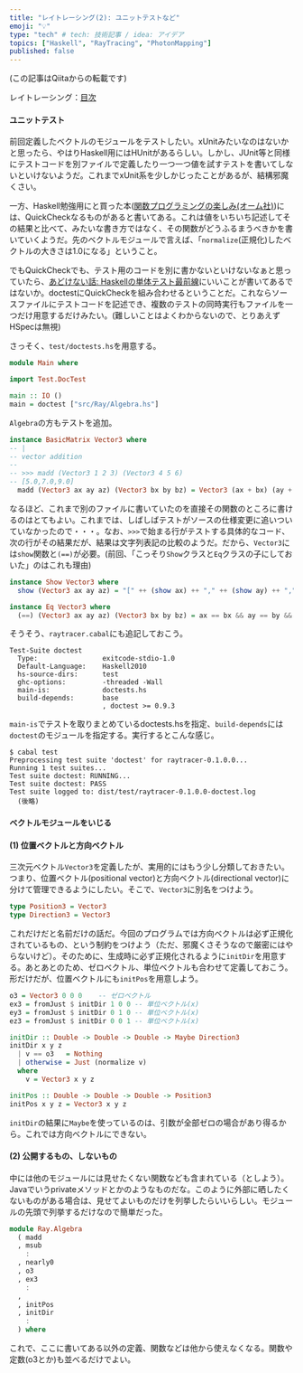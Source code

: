 ```yaml
---
title: "レイトレーシング(2): ユニットテストなど"
emoji: "💡"
type: "tech" # tech: 技術記事 / idea: アイデア
topics: ["Haskell", "RayTracing", "PhotonMapping"]
published: false
---
```

(この記事はQiitaからの転載です)

レイトレーシング：[目次](https://zenn.dev/eijian/articles/raytracing-index-20220814)


#### ユニットテスト


前回定義したベクトルのモジュールをテストしたい。xUnitみたいなのはないかと思ったら、やはりHaskell用にはHUnitがあるらしい。しかし、JUnit等と同様にテストコードを別ファイルで定義したり一つ一つ値を試すテストを書いてしないといけないようだ。これまでxUnit系を少しかじったことがあるが、結構邪魔くさい。

一方、Haskell勉強用にと買った本([関数プログラミングの楽しみ(オーム社)](https://www.ohmsha.co.jp/book/9784274068058/))には、QuickCheckなるものがあると書いてある。これは値をいちいち記述してその結果と比べて、みたいな書き方ではなく、その関数がどうふるまうべきかを書いていくようだ。先のベクトルモジュールで言えば、「`normalize`(正規化)したベクトルの大きさは1.0になる」ということ。

でもQuickCheckでも、テスト用のコードを別に書かないといけないなぁと思っていたら、[あどけない話: Haskellの単体テスト最前線](http://d.hatena.ne.jp/kazu-yamamoto/20121205/1354692144)にいいことが書いてあるではないか。doctestにQuickCheckを組み合わせるということだ。これならソースファイルにテストコードを記述でき、複数のテストの同時実行もファイルを一つだけ用意するだけみたい。(難しいことはよくわからないので、とりあえずHSpecは無視)

さっそく、`test/doctests.hs`を用意する。

```haskell
module Main where

import Test.DocTest

main :: IO ()
main = doctest ["src/Ray/Algebra.hs"]
```

`Algebra`の方もテストを追加。

```haskell
instance BasicMatrix Vector3 where
-- |
-- vector addition
--
-- >>> madd (Vector3 1 2 3) (Vector3 4 5 6)
-- [5.0,7.0,9.0]
  madd (Vector3 ax ay az) (Vector3 bx by bz) = Vector3 (ax + bx) (ay + by) (az + bz)
```

なるほど、これまで別のファイルに書いていたのを直接その関数のところに書けるのはとてもよい。これまでは、しばしばテストがソースの仕様変更に追いついていなかったので・・・。なお、`>>>`で始まる行がテストする具体的なコード、次の行がその結果だが、結果は文字列表記の比較のようだ。だから、`Vector3`には`show`関数と`(==)`が必要。(前回、「こっそり`Show`クラスと`Eq`クラスの子にしておいた」のはこれも理由)

```haskell
instance Show Vector3 where
  show (Vector3 ax ay az) = "[" ++ (show ax) ++ "," ++ (show ay) ++ "," ++ (show az) ++ "]"

instance Eq Vector3 where
  (==) (Vector3 ax ay az) (Vector3 bx by bz) = ax == bx && ay == by && az == bz
```

そうそう、`raytracer.cabal`にも追記しておこう。

```
Test-Suite doctest
  Type:                exitcode-stdio-1.0
  Default-Language:    Haskell2010
  hs-source-dirs:      test
  ghc-options:         -threaded -Wall
  main-is:             doctests.hs
  build-depends:       base
                       , doctest >= 0.9.3
```

`main-is`でテストを取りまとめているdoctests.hsを指定、`build-depends`には`doctest`のモジュールを指定する。実行するとこんな感じ。

```
$ cabal test
Preprocessing test suite 'doctest' for raytracer-0.1.0.0...
Running 1 test suites...
Test suite doctest: RUNNING...
Test suite doctest: PASS
Test suite logged to: dist/test/raytracer-0.1.0.0-doctest.log
  (後略)
```



#### ベクトルモジュールをいじる

#### (1) 位置ベクトルと方向ベクトル

三次元ベクトル`Vector3`を定義したが、実用的にはもう少し分類しておきたい。つまり、位置ベクトル(positional vector)と方向ベクトル(directional vector)に分けて管理できるようにしたい。そこで、`Vector3`に別名をつけよう。

```haskell
type Position3 = Vector3
type Direction3 = Vector3
```

これだけだと名前だけの話だ。今回のプログラムでは方向ベクトルは必ず正規化されているもの、という制約をつけよう（ただ、邪魔くさそうなので厳密にはやらないけど）。そのために、生成時に必ず正規化されるように`initDir`を用意する。あとあとのため、ゼロベクトル、単位ベクトルも合わせて定義しておこう。形だけだが、位置ベクトルにも`initPos`を用意しよう。

```haskell
o3 = Vector3 0 0 0    -- ゼロベクトル
ex3 = fromJust $ initDir 1 0 0 -- 単位ベクトル(x)
ey3 = fromJust $ initDir 0 1 0 -- 単位ベクトル(x)
ez3 = fromJust $ initDir 0 0 1 -- 単位ベクトル(x)

initDir :: Double -> Double -> Double -> Maybe Direction3
initDir x y z
  | v == o3   = Nothing
  | otherwise = Just (normalize v)
  where
    v = Vector3 x y z

initPos :: Double -> Double -> Double -> Position3
initPos x y z = Vector3 x y z

```

`initDir`の結果に`Maybe`を使っているのは、引数が全部ゼロの場合があり得るから。これでは方向ベクトルにできない。


#### (2) 公開するもの、しないもの

中には他のモジュールには見せたくない関数なども含まれている（としよう）。Javaでいうprivateメソッドとかのようなものだな。このように外部に晒したくないものがある場合は、見せてよいものだけを列挙したらいいらしい。モジュールの先頭で列挙するだけなので簡単だった。

```haskell
module Ray.Algebra
  ( madd
  , msub
    :
  , nearly0
  , o3
  , ex3
    :
  ,
  , initPos
  , initDir
    :
  ) where
```

これで、ここに書いてある以外の定義、関数などは他から使えなくなる。関数や定数(o3とか)も並べるだけでよい。
